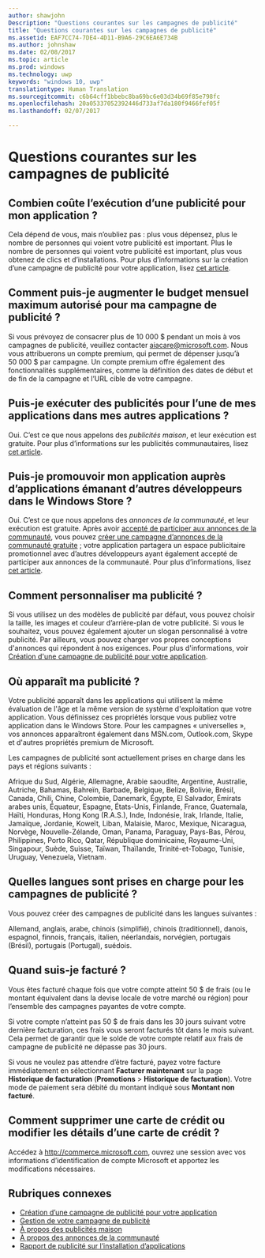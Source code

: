 ```yaml
---
author: shawjohn
Description: "Questions courantes sur les campagnes de publicité"
title: "Questions courantes sur les campagnes de publicité"
ms.assetid: EAF7CC74-7DE4-4D11-B9A6-29C6EA6E734B
ms.author: johnshaw
ms.date: 02/08/2017
ms.topic: article
ms.prod: windows
ms.technology: uwp
keywords: "windows 10, uwp"
translationtype: Human Translation
ms.sourcegitcommit: c6b64cff1bbebc8ba69bc6e03d34b69f85e798fc
ms.openlocfilehash: 20a05337052392446d733af7da180f9466fef05f
ms.lasthandoff: 02/07/2017

---
```


# <a name="common-questions-about-ad-campaigns"></a>Questions courantes sur les campagnes de publicité

## <a name="how-much-does-it-cost-to-run-an-ad-for-my-app"></a>Combien coûte l’exécution d’une publicité pour mon application ?

Cela dépend de vous, mais n’oubliez pas : plus vous dépensez, plus le nombre de personnes qui voient votre publicité est important. Plus le nombre de personnes qui voient votre publicité est important, plus vous obtenez de clics et d’installations. Pour plus d’informations sur la création d’une campagne de publicité pour votre application, lisez [cet article](create-an-ad-campaign-for-your-app.md).

## <a name="how-can-i-increase-the-maximum-monthly-budget-amount-allowed-for-my-ad-campaign"></a>Comment puis-je augmenter le budget mensuel maximum autorisé pour ma campagne de publicité ?

Si vous prévoyez de consacrer plus de 10 000 $ pendant un mois à vos campagnes de publicité, veuillez contacter [aiacare@microsoft.com](mailto:aiacare@microsoft.com). Nous vous attribuerons un compte premium, qui permet de dépenser jusqu’à 50 000 $ par campagne. Un compte premium offre également des fonctionnalités supplémentaires, comme la définition des dates de début et de fin de la campagne et l’URL cible de votre campagne.

## <a name="can-i-run-ads-for-one-of-my-apps-in-my-other-apps"></a>Puis-je exécuter des publicités pour l’une de mes applications dans mes autres applications ?

Oui. C’est ce que nous appelons des *publicités maison*, et leur exécution est gratuite. Pour plus d’informations sur les publicités communautaires, lisez [cet article](about-house-ads.md).

## <a name="can-i-cross-promote-my-app-with-apps-from-other-developers-in-the-store"></a>Puis-je promouvoir mon application auprès d’applications émanant d’autres développeurs dans le Windows Store ?

Oui. C’est ce que nous appelons des *annonces de la communauté*, et leur exécution est gratuite. Après avoir [accepté de participer aux annonces de la communauté](about-community-ads.md#how-to-opt-in-to-community-ads), vous pouvez [créer une campagne d’annonces de la communauté gratuite](create-an-ad-campaign-for-your-app.md) ; votre application partagera un espace publicitaire promotionnel avec d’autres développeurs ayant également accepté de participer aux annonces de la communauté. Pour plus d’informations, lisez [cet article](about-community-ads.md).

## <a name="how-can-i-customize-my-ad"></a>Comment personnaliser ma publicité ?

Si vous utilisez un des modèles de publicité par défaut, vous pouvez choisir la taille, les images et couleur d’arrière-plan de votre publicité. Si vous le souhaitez, vous pouvez également ajouter un slogan personnalisé à votre publicité. Par ailleurs, vous pouvez charger vos propres conceptions d'annonces qui répondent à nos exigences. Pour plus d'informations, voir [Création d'une campagne de publicité pour votre application](create-an-ad-campaign-for-your-app.md).

## <a name="where-will-my-ad-appear"></a>Où apparaît ma publicité ?

Votre publicité apparaît dans les applications qui utilisent la même évaluation de l'âge et la même version de système d'exploitation que votre application. Vous définissez ces propriétés lorsque vous publiez votre application dans le Windows Store. Pour les campagnes « universelles », vos annonces apparaîtront également dans MSN.com, Outlook.com, Skype et d'autres propriétés premium de Microsoft.

Les campagnes de publicité sont actuellement prises en charge dans les pays et régions suivants :

Afrique du Sud, Algérie, Allemagne, Arabie saoudite, Argentine, Australie, Autriche, Bahamas, Bahreïn, Barbade, Belgique, Belize, Bolivie, Brésil, Canada, Chili, Chine, Colombie, Danemark, Égypte, El Salvador, Émirats arabes unis, Équateur, Espagne, États-Unis, Finlande, France, Guatemala, Haïti, Honduras, Hong Kong (R.A.S.), Inde, Indonésie, Irak, Irlande, Italie, Jamaïque, Jordanie, Koweït, Liban, Malaisie, Maroc, Mexique, Nicaragua, Norvège, Nouvelle-Zélande, Oman, Panama, Paraguay, Pays-Bas, Pérou, Philippines, Porto Rico, Qatar, République dominicaine, Royaume-Uni, Singapour, Suède, Suisse, Taïwan, Thaïlande, Trinité-et-Tobago, Tunisie, Uruguay, Venezuela, Vietnam.

## <a name="what-languages-are-supported-for-ad-campaigns"></a>Quelles langues sont prises en charge pour les campagnes de publicité ?

Vous pouvez créer des campagnes de publicité dans les langues suivantes :

Allemand, anglais, arabe, chinois (simplifié), chinois (traditionnel), danois, espagnol, finnois, français, italien, néerlandais, norvégien, portugais (Brésil), portugais (Portugal), suédois.

## <a name="when-will-i-be-billed"></a>Quand suis-je facturé ?

Vous êtes facturé chaque fois que votre compte atteint 50 $ de frais (ou le montant équivalent dans la devise locale de votre marché ou région) pour l’ensemble des campagnes payantes de votre compte.

Si votre compte n’atteint pas 50 $ de frais dans les 30 jours suivant votre dernière facturation, ces frais vous seront facturés tôt dans le mois suivant. Cela permet de garantir que le solde de votre compte relatif aux frais de campagne de publicité ne dépasse pas 30 jours.

Si vous ne voulez pas attendre d’être facturé, payez votre facture immédiatement en sélectionnant **Facturer maintenant** sur la page **Historique de facturation** (**Promotions** > **Historique de facturation**). Votre mode de paiement sera débité du montant indiqué sous **Montant non facturé**.

## <a name="how-do-i-delete-a-credit-card-or-edit-the-details-of-a-credit-card"></a>Comment supprimer une carte de crédit ou modifier les détails d’une carte de crédit ?

Accédez à <http://commerce.microsoft.com>, ouvrez une session avec vos informations d’identification de compte Microsoft et apportez les modifications nécessaires.

## <a name="related-topics"></a>Rubriques connexes

* [Création d’une campagne de publicité pour votre application](create-an-ad-campaign-for-your-app.md)
* [Gestion de votre campagne de publicité](managing-your-ad-campaign.md)
* [À propos des publicités maison](about-house-ads.md)
* [À propos des annonces de la communauté](about-community-ads.md)
* [Rapport de publicité sur l’installation d’applications](app-install-ads-reports.md)

